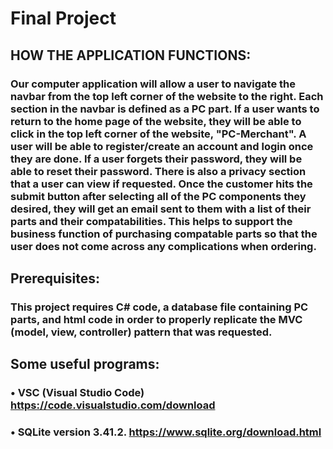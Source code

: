 # Final Project

## HOW THE APPLICATION FUNCTIONS:

### Our computer application will allow a user to navigate the navbar from the top left corner of the website to the right. Each section in the navbar is defined as a PC part. If a user wants to return to the home page of the website, they will be able to click in the top left corner of the website, "PC-Merchant". A user will be able to register/create an account and login once they are done. If a user forgets their password, they will be able to reset their password. There is also a privacy section that a user can view if requested. Once the customer hits the submit button after selecting all of the PC components they desired, they will get an email sent to them with a list of their parts and their compatabilities. This helps to support the business function of purchasing compatable parts so that the user does not come across any complications when ordering.


## Prerequisites:

### This project requires C# code, a database file containing PC parts, and html code in order to properly replicate the MVC (model, view, controller) pattern that was requested.

## Some useful programs:
### • VSC (Visual Studio Code) https://code.visualstudio.com/download
### • SQLite version 3.41.2. https://www.sqlite.org/download.html
